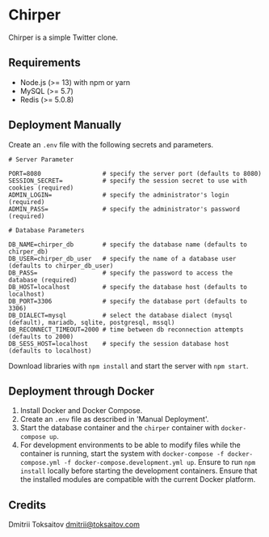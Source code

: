 Chirper
=======

Chirper is a simple Twitter clone.

## Requirements

* Node.js (>= 13) with npm or yarn
* MySQL (>= 5.7)
* Redis (>= 5.0.8)

## Deployment Manually

Create an `.env` file with the following secrets and parameters.

```
# Server Parameter

PORT=8080                 # specify the server port (defaults to 8080)
SESSION_SECRET=           # specify the session secret to use with cookies (required)
ADMIN_LOGIN=              # specify the administrator's login (required)
ADMIN_PASS=               # specify the administrator's password (required)

# Database Parameters

DB_NAME=chirper_db        # specify the database name (defaults to chirper_db)
DB_USER=chirper_db_user   # specify the name of a database user (defaults to chirper_db_user)
DB_PASS=                  # specify the password to access the database (required)
DB_HOST=localhost         # specify the database host (defaults to localhost)
DB_PORT=3306              # specify the database port (defaults to 3306)
DB_DIALECT=mysql          # select the database dialect (mysql (default), mariadb, sqlite, postgresql, mssql)
DB_RECONNECT_TIMEOUT=2000 # time between db reconnection attempts (defaults to 2000)
DB_SESS_HOST=localhost    # specify the session database host (defaults to localhost)
```

Download libraries with `npm install` and start the server with `npm start`.

## Deployment through Docker

1. Install Docker and Docker Compose.
2. Create an `.env` file as described in 'Manual Deployment'.
3. Start the database container and the `chirper` container with `docker-compose up`.
4. For development environments to be able to modify files while the container
   is running, start the system with `docker-compose -f docker-compose.yml -f docker-compose.development.yml up`.
   Ensure to run `npm install` locally before starting the development containers.
   Ensure that the installed modules are compatible with the current Docker
   platform.

## Credits

Dmitrii Toksaitov <dmitrii@toksaitov.com>
